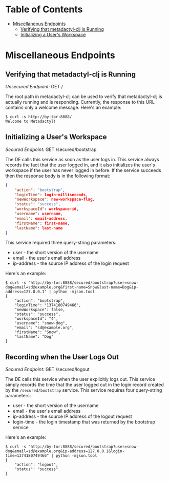 # Table of Contents

* [Miscellaneous Endpoints](#miscellaneous-endpoints)
    * [Verifying that metadactyl-clj is Running](#verifying-that-metadactyl-clj-is-running)
    * [Initializing a User's Workspace](#initializing-a-users-workspace)

# Miscellaneous Endpoints

## Verifying that metadactyl-clj is Running

*Unsecured Endpoint:* GET /

The root path in metadactyl-clj can be used to verify that metadactyl-clj is
actually running and is responding. Currently, the response to this URL contains
only a welcome message. Here's an example:

```
$ curl -s http://by-tor:8888/
Welcome to Metadactyl!
```

## Initializing a User's Workspace

*Secured Endpoint:* GET /secured/bootstrap

The DE calls this service as soon as the user logs in. This service always
records the fact that the user logged in, and it also initializes the user's
workspace if the user has never logged in before. If the service succeeds then
the response body is in the following format:

```json
{
    "action": "bootstrap",
    "loginTime": login-milliseconds,
    "newWorkspace": new-workspace-flag,
    "status": "success",
    "workspaceId": workspace-id,
    "usermame": username,
    "email": email-address,
    "firstName": first-name,
    "lastName": last-name
}
```

This service required three query-string parameters:

* user - the short version of the username
* email - the user's email address
* ip-address - the source IP address of the login request

Here's an example:

```
$ curl -s "http://by-tor:8888/secured/bootstrap?user=snow-dog&email=sd@example.org&first-name=Snow&last-name=Dog&ip-address=127.0.0.1" | python -mjson.tool
{
    "action": "bootstrap",
    "loginTime": "1374180749466",
    "newWorkspace": false,
    "status": "success",
    "workspaceId": "4",
    "username": "snow-dog",
    "email": "sd@example.org",
    "firstName": "Snow",
    "lastName": "Dog"
}
```

## Recording when the User Logs Out

*Secured Endpoint:* GET /secured/logout

The DE calls this service when the user explicitly logs out. This service simply
records the time that the user logged out in the login record created by the
`/secured/bootstrap` service. This service requires four query-string
parameters:

* user - the short version of the username
* email - the user's email address
* ip-address - the source IP address of the logout request
* login-time - the login timestamp that was returned by the bootstrap service

Here's an example:

```
$ curl -s "http://by-tor:8888/secured/bootstrap?user=snow-dog&email=sd@example.org&ip-address=127.0.0.1&login-time=1374180749466" | python -mjson.tool
{
    "action": "logout",
    "status": "success"
}
```

